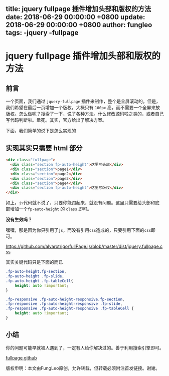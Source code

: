 title: jquery fullpage 插件增加头部和版权的方法
date: 2018-06-29 00:00:00 +0800
update: 2018-06-29 00:00:00 +0800
author: fungleo
tags:
    -jquery
    -fullpage
---

# jquery fullpage 插件增加头部和版权的方法

## 前言

一个页面，我们通过 `jquery-fullpage` 插件来制作，整个是全屏滚动的。但是，我们希望在最后一页增加一个版权，大概只有 `100px` 高，而不需要一个全屏来放版权。怎么做呢？搜索了一下，说了各种方法。什么修改源码啦之类的，或者自己写代码判断啦。晕死。其实，官方给出了解决方案。

下面，我们简单的说下是怎么实现的

## 实现其实只需要 html 部分

```html
<div class="fullpage">
  <div class="section fp-auto-height">这里写头部</div>
  <div class="section">page1</div>
  <div class="section">page2</div>
  <div class="section">page3</div>
  <div class="section">page4</div>
  <div class="section fp-auto-height">这里写版权</div>
</div>
```
如上，`js`代码就不说了，只要你能跑起来，就没有问题。这里只需要给头部和底部增加一个`fp-auto-height` 的 `class` 即可。

**没有生效吗？**

嘿嘿，那是因为你只引用了`js`，而没有引用`css`造成的，只要引用下面的`css`即可。

https://github.com/alvarotrigo/fullPage.js/blob/master/dist/jquery.fullpage.css

其实关键代码只是下面的而已

```css
.fp-auto-height.fp-section,
.fp-auto-height .fp-slide,
.fp-auto-height .fp-tableCell{
    height: auto !important;
}

.fp-responsive .fp-auto-height-responsive.fp-section,
.fp-responsive .fp-auto-height-responsive .fp-slide,
.fp-responsive .fp-auto-height-responsive .fp-tableCell {
    height: auto !important;
}
```

## 小结

你的问题可能早就被人遇到了，一定有人给你解决过的。善于利用搜索引擎即可。

[fullpage github](https://github.com/alvarotrigo/fullPage.js)

版权申明：本文由FungLeo原创，允许转载，但转载必须附注首发链接。谢谢。

